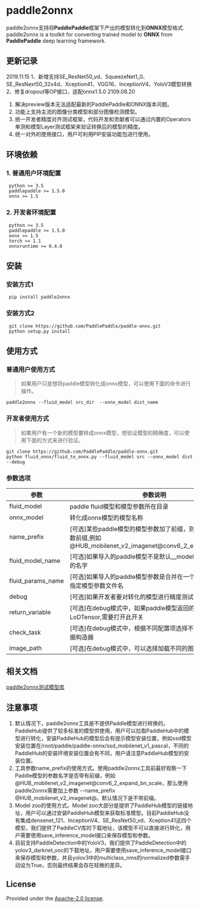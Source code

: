 # paddle2onnx
paddle2onnx支持将**PaddlePaddle**框架下产出的模型转化到**ONNX**模型格式.
paddle2onnx is a toolkit for converting trained model to **ONNX** from **PaddlePaddle** deep learning framework.

## 更新记录
2019.11.15
1、新增支持SE_ResNet50_vd、SqueezeNet1_0、SE_ResNext50_32x4d、Xception41、VGG16、InceptionV4、YoloV3模型转换
2、修复dropout等OP接口，适配onnx1.5.0
2109.08.20
1. 解决preview版本无法适配最新的PaddlePaddle和ONNX版本问题。
2. 功能上支持主流的图像分类模型和部分图像检测模型。
3. 统一开发者精度对齐测试框架，代码开发和贡献者可以通过内置的Operators单测和模型Layer测试框架来验证转换后的模型的精度。
4. 统一对外的使用接口，用户可利用PIP安装功能包进行使用。

## 环境依赖

### 1. 普通用户环境配置
     python >= 3.5  
     paddlepaddle >= 1.5.0
     onnx >= 1.5
### 2. 开发者环境配置
     python >= 3.5  
     paddlepaddle >= 1.5.0
     onnx >= 1.5
     torch >= 1.1
     onnxruntime >= 0.4.0
##  安装
###  安装方式1
     pip install paddle2onnx
### 安装方式2
     git clone https://github.com/PaddlePaddle/paddle-onnx.git
     python setup.py install
##  使用方式
###  普通用户使用方式
> 如果用户只是想将paddle模型转化成onnx模型，可以使用下面的命令进行操作。

    paddle2onnx --fluid_model src_dir  --onnx_model dist_name
###  开发者使用方式
> 如果用户有一个新的模型要转成onnx模型，想验证模型的精确度，可以使用下面的方式来进行验证。

    git clone https://github.com/PaddlePaddle/paddle-onnx.git
    python fluid_onnx/fluid_to_onnx.py --fluid_model src --onnx_model dist --debug
### 参数选项
| 参数 |参数说明 |
|----------|--------------|
|fluid_model | paddle fluid模型和模型参数所在目录 |
|onnx_model  | 转化成onnx模型的模型名称
|name_prefix| [可选]某些paddle模型的模型参数加了前缀，则需要指定模型参数前缀,例如@HUB_mobilenet_v2_imagenet@conv6_2_expand_bn_scale |
|fluid_model_name |[可选]如果导入的paddle模型不是默认__model__,需要指定模型的名字|
|fluid_params_name|[可选]如果导入的paddle模型参数是合并在一个文件里面，需要指定模型参数文件名|
|debug | [可选]如果开发者要对转化的模型进行精度测试，打开此开关 |
|return_variable| [可选]在debug模式中，如果paddle模型返回的结果是LoDTensor,需要打开此开关
|check_task| [可选]在debug模式中，根据不同配置项选择不同的执行器和数据构造器 |
|image_path | [可选]在debug模式中，可以选择加载不同的图片进行精度验证 |

##  相关文档
[paddle2onnx测试模型库](docs/model_zoo.md)

## 注意事项
1. 默认情况下，paddle2onnx工具是不提供Paddle模型进行转换的。PaddleHub提供了较多标准的模型供使用，用户可以拉取PaddleHub中的模型进行转化，安装PaddleHub的模型后会有提示模型安装位置，例如ssd模型安装位置在/root/paddle/paddle-onnx/ssd_mobilenet_v1_pascal，不同的PaddleHub的安装环境安装位置会有不同，用户请注意PaddleHub模型的安装位置。
2. 工具参数name_prefix的使用方式。使用paddle2onnx工具前最好观察一下Paddle模型的参数名字是否带有前缀，例如@HUB_mobilenet_v2_imagenet@conv6_2_expand_bn_scale，那么使用paddle2onnx需要加上参数 --name_prefix  @HUB_mobilenet_v2_imagenet@。默认情况下是不带前缀。
3. Model zoo的使用方式。Model zoo大部分是提供了PaddleHub模型的链接地址，用户可以通过安装PaddleHub模型来获取标准模型。目前PaddleHub没有集成densenet_121、InceptionV4、SE_ResNet50_vd、Xception41这四个模型，我们提供了PaddleCV库的下载地址，该模型不可以直接进行转化，用户需要使用save_inference_model接口来保存模型和参数。
4. 目前支持PaddleDetection中的YoloV3，我们提供了PaddleDetection中的yolov3_darknet_voc的下载地址，用户需要使用save_inference_model接口来保存模型和参数，并且yolov3中的multiclass_nms的normalized参数需手动设为True，否则最终结果会存在轻微的差异。
## License
Provided under the [Apache-2.0 license](https://github.com/PaddlePaddle/paddle-onnx/blob/develop/LICENSE).
